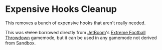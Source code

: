 # Expensive Hooks Cleanup

This removes a bunch of expensive hooks that aren't really needed.

This was ~~stolen~~ borrowed directly from [JetBoom](https://github.com/JetBoom)'s [Extreme Football Throwdown](https://github.com/JetBoom/extremefootballthrowdown/blob/master/gamemodes/extremefootballthrowdown/gamemode/nixthelag.lua) gamemode, but it can be used in any gamemode not derived from Sandbox.
